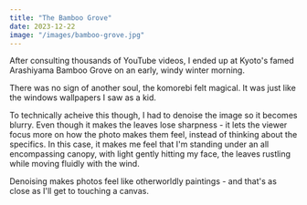 ```yaml
---
title: "The Bamboo Grove"
date: 2023-12-22
image: "/images/bamboo-grove.jpg"
---
```


After consulting thousands of YouTube videos, I ended up at Kyoto's famed Arashiyama Bamboo Grove on an early, windy winter morning.

There was no sign of another soul, the komorebi felt magical. It was just like the windows wallpapers I saw as a kid.

To technically acheive this though, I had to denoise the image so it becomes blurry. Even though it makes the leaves lose sharpness - it lets the viewer focus more on how the photo makes them feel, instead of thinking about the specifics. In this case, it makes me feel that I'm standing under an all encompassing canopy, with light gently hitting my face, the leaves rustling while moving fluidly with the wind.

Denoising makes photos feel like otherworldly paintings - and that's as close as I'll get to touching a canvas.